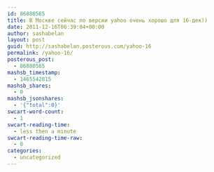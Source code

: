 ```yaml
---
id: 86880565
title: В Москве сейчас по версии yahoo очень хорошо для 16-дек))
date: 2011-12-16T06:39:04+00:00
author: sashabelan
layout: post
guid: http://sashabelan.posterous.com/yahoo-16
permalink: /yahoo-16/
posterous_post:
  - 86880565
mashsb_timestamp:
  - 1465542815
mashsb_shares:
  - 0
mashsb_jsonshares:
  - '{"total":0}'
swcart-word-count:
  - 1
swcart-reading-time:
  - less then a minute
swcart-reading-time-raw:
  - 0
categories:
  - uncategorized
---
```

[](http://instagr.am/p/ZZwV8/)